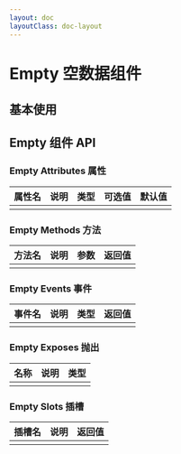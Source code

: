 ```yaml
---
layout: doc
layoutClass: doc-layout
---
```


# Empty 空数据组件

## 基本使用

<preview path="../demos/empty/empty-1.vue" title="基本使用" description=" "></preview>

## Empty 组件 API

### Empty Attributes 属性

| 属性名 | 说明 | 类型 | 可选值 | 默认值 |
| ------ | ---- | ---- | ------ | ------ |
|        |      |      |        |        |

### Empty Methods 方法

| 方法名 | 说明 | 参数 | 返回值 |
| ------ | ---- | ---- | ------ |
|        |      |      |        |

### Empty Events 事件

| 事件名 | 说明 | 类型 | 返回值 |
| ------ | ---- | ---- | ------ |
|        |      |      |        |

### Empty Exposes 抛出

| 名称 | 说明 | 类型 |
| ---- | ---- | ---- |
|      |      |      |

### Empty Slots 插槽

| 插槽名 | 说明 | 返回值 |
| ------ | ---- | ------ |
|        |      |        |
